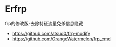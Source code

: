# Erfrp
frp的修改版-去除特征流量免杀信息隐藏

- https://github.com/atsud0/frp-modify
- https://github.com/OrangeWatermelon/frp_cmd